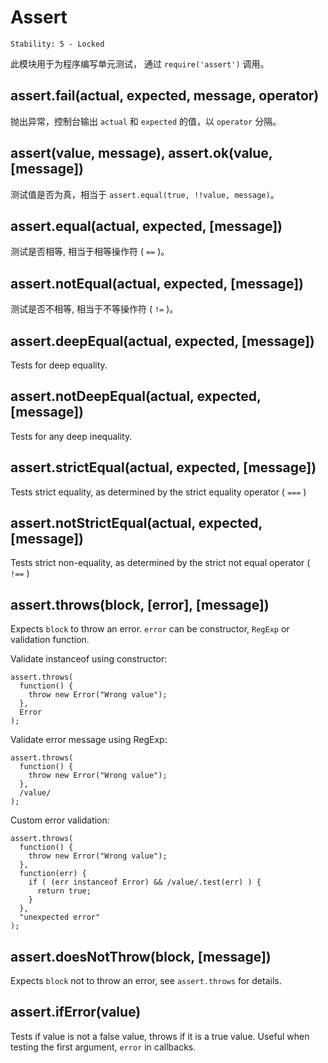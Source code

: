 # Assert

    Stability: 5 - Locked

此模块用于为程序编写单元测试，
通过 `require('assert')` 调用。

## assert.fail(actual, expected, message, operator)

抛出异常，控制台输出 `actual` 和 `expected` 的值，以 `operator` 分隔。

## assert(value, message), assert.ok(value, [message])

测试值是否为真，相当于 `assert.equal(true, !!value, message)`。

## assert.equal(actual, expected, [message])

测试是否相等, 相当于相等操作符 ( `==` )。

## assert.notEqual(actual, expected, [message])

测试是否不相等, 相当于不等操作符 ( `!=` )。

## assert.deepEqual(actual, expected, [message])

Tests for deep equality.

## assert.notDeepEqual(actual, expected, [message])

Tests for any deep inequality.

## assert.strictEqual(actual, expected, [message])

Tests strict equality, as determined by the strict equality operator ( `===` )

## assert.notStrictEqual(actual, expected, [message])

Tests strict non-equality, as determined by the strict not equal operator ( `!==` )

## assert.throws(block, [error], [message])

Expects `block` to throw an error. `error` can be constructor, `RegExp` or
validation function.

Validate instanceof using constructor:

    assert.throws(
      function() {
        throw new Error("Wrong value");
      },
      Error
    );

Validate error message using RegExp:

    assert.throws(
      function() {
        throw new Error("Wrong value");
      },
      /value/
    );

Custom error validation:

    assert.throws(
      function() {
        throw new Error("Wrong value");
      },
      function(err) {
        if ( (err instanceof Error) && /value/.test(err) ) {
          return true;
        }
      },
      "unexpected error"
    );

## assert.doesNotThrow(block, [message])

Expects `block` not to throw an error, see `assert.throws` for details.

## assert.ifError(value)

Tests if value is not a false value, throws if it is a true value. Useful when
testing the first argument, `error` in callbacks.

